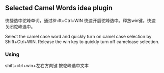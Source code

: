 ## Selected Camel Words idea plugin

快捷选中驼峰单词，通过Shift+Ctrl+WIN 快速开启驼峰选中。释放win键，快速关闭驼峰选中。

Select the camel case word and quickly turn on camel case selection by Shift+Ctrl+WIN. Release the win key to quickly
turn off camelcase selection.


### Using

shift+ctrl+win+左右方向键 按驼峰选中文本